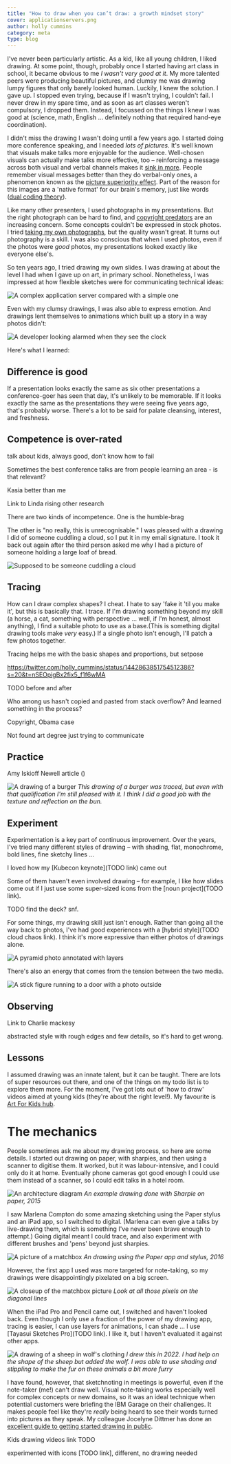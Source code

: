 ```yaml
---
title: "How to draw when you can’t draw: a growth mindset story"
cover: applicationservers.png
author: holly cummins
category: meta
type: blog
---
```


I've never been particularly artistic. As a kid, like all young children, I liked drawing.
At some point, though, probably once I started having art class in school, it became obvious to me _I wasn't very good at it_.
My more talented peers were producing beautiful pictures, and clumsy me was drawing lumpy figures that only barely looked human.
Luckily, I knew the solution. I gave up. I stopped even trying, because if I wasn't trying, I couldn't fail. I never drew in my spare time, and as soon as art classes weren't compulsory, I dropped them. Instead,
I focussed on the things I knew I was good at (science, math, English ... definitely nothing that required hand-eye coordination).

I didn't miss the drawing I wasn't doing until a few years ago. I started doing more conference speaking, and I needed _lots of pictures_. 
It's well known that visuals make talks more enjoyable for the audience. Well-chosen visuals can actually make talks more effective, too – reinforcing a message
across both visual and verbal channels makes it [sink in more](https://www.shiftelearning.com/blog/bid/350326/studies-confirm-the-power-of-visuals-in-elearning). People remember visual messages better than they do verbal-only ones, a phenomenon known as the [picture superiority effect](https://en.wikipedia.org/wiki/Picture_superiority_effect). Part of the reason for this images are a 'native format' for our brain's memory, just like words ([dual coding theory](https://en.wikipedia.org/wiki/Dual-coding_theory)).

Like many other presenters, I used photographs in my presentations. But the right photograph can be hard to find, and [copyright predators](https://doctorow.medium.com/a-bug-in-early-creative-commons-licenses-has-enabled-a-new-breed-of-superpredator-5f6360713299) are an increasing concern.
Some concepts couldn't be expressed in stock photos.
I tried [taking my own photographs](https://noti.st/holly-cummins/iNasA3/everything-i-know-about-software-i-learnt-from-spaghetti-bolognese), but the quality wasn't great. It turns out photography is a skill.
I was also conscious that when I used photos, even if the photos were _good_ photos, my presentations looked exactly like everyone else's.

So ten years ago, I tried drawing my own slides. I was drawing at about the level I had when I gave up on art, in primary school.
Nonetheless, I was impressed at how flexible sketches were for communicating technical ideas:

![A complex application server compared with a simple one](applicationservers.png)

Even with my clumsy drawings, I was also able to express emotion. And drawings lent themselves to animations which built up a story in a way photos didn't:

![A developer looking alarmed when they see the clock](alarmeddeveloper.gif)

Here's what I learned:

## Difference is good

If a presentation looks exactly the same as six other presentations a conference-goer has seen that 
day, it's unlikely to be memorable. If it looks exactly the same as the presentations they were seeing 
five years ago, that's probably worse. There's a lot to be said for palate cleansing, 
interest, and freshness. 


## Competence is over-rated

talk about kids, always good, don't know how to fail

Sometimes the best conference talks are from people learning an area - is that relevant?

Kasia better than me

Link to Linda rising other research

There are two kinds of incompetence. One is the humble-brag

The other is "no really, this is unrecognisable." I was pleased with a drawing I did of someone
cuddling a cloud, so I put it in my email signature. I took it back out again after the
third person asked me why I had a picture of someone holding a large loaf of bread.

![Supposed to be someone cuddling a cloud](cloud-bread-signature.png)

## Tracing

How can I draw complex shapes? I cheat. I hate to say 'fake it 'til you make it', but this is basically that. I trace. If I'm drawing something beyond my skill (a horse, a cat, something with perspective ... well, if I'm honest, almost anything), I find a suitable photo to use as a base.(This is something digital drawing tools make _very_ easy.)
If a single photo isn't enough, I'll patch a few photos together.

Tracing helps me with the basic shapes and proportions, but
setpose

https://twitter.com/holly_cummins/status/1442863851754512386?s=20&t=nSEOpigBx2fix5_f1f6wMA

TODO before and after

Who among us hasn't copied and pasted from stack overflow? And learned something in the process?

Copyright, Obama case

Not found art degree just trying to communicate

## Practice

Amy Iskioff Newell article ()

![A drawing of a burger](burger-2021.png)
_This drawing of a burger was traced, but even with that qualification I'm still pleased with it.
I think I did a good job with the texture and reflection on the bun._

## Experiment

Experimentation is a key part of continuous improvement. 
Over the years, I've tried many different styles of drawing – with shading, flat, monochrome,
bold lines, fine sketchy lines ...

I loved how my [Kubecon keynote](TODO link) came out

Some of them haven't even involved drawing – for example, I like how slides come out if 
I just use some super-sized icons from the [noun project](TODO link).

TODO find the deck? snf.

For some things, my drawing skill just isn't enough. Rather than going all the way 
back to photos, I've had good experiences with a [hybrid style](TODO cloud chaos link). 
I think it's more expressive than either photos of drawings alone.

![A pyramid photo annotated with layers](test-pyramid.png)

There's also an energy that comes from the tension between the two media.    

![A stick figure running to a door with a photo outside](friction-costs.png)





## Observing

Link to Charlie mackesy

abstracted style with rough edges and few details, so it's hard to get wrong.

## Lessons

I assumed drawing was an innate talent, but it can be taught.
There are lots of super resources out there, and one of the 
things on my todo list is to explore them more. For the moment, 
I've got lots out of 'how to draw' videos aimed at young kids (they're about the right level!).
My favourite is [Art For Kids hub](https://www.youtube.com/hashtag/artforkidshub).

# The mechanics 

People sometimes ask me about my drawing process, so here are some details. 
I started out drawing on paper, with sharpies, and then using a scanner to digitise them. 
It worked, but it was labour-intensive, and I could only do it at home. Eventually 
phone cameras got good enough I could use them instead of a scanner, so I could edit 
 talks in a hotel room. 
 
![An architecture diagram](sharpie-architecture.png)
_An example drawing done with Sharpie on paper, 2015_
 
I saw Marlena Compton do some amazing sketching using the Paper stylus and an iPad app, 
so I switched to digital. 
(Marlena can even give a talks by live-drawing them, which is something I've never been brave enough to attempt.)
Going digital meant I could trace, and also 
experiment with different brushes and 'pens' beyond just sharpies.

![A picture of a matchbox](matchbox-2016)
_An drawing using the Paper app and stylus, 2016_

However, the first app I used was more targeted for note-taking, 
so my drawings were disappointingly pixelated on a big screen. 

![A closeup of the matchbox picture](matchbox-pixels)
_Look at all those pixels on the diagonal lines_

When the iPad Pro and Pencil came out, I switched and haven't looked back. 
Even though I only use a fraction of the power of my drawing app, 
tracing is easier, I can use layers for animations, I can shade ... 
I use [Tayasui Sketches Pro](TODO link). I like it, but I haven't evaluated it against other apps.

![A drawing of a sheep in wolf's clothing](sheep-in-wolfs-clothing.png)
_I drew this in 2022. I had help on the shape of the sheep but added the wolf. 
I was able to use shading and stippling to make the fur on these 
animals a bit more furry_


I have found, however, that sketchnoting in meetings is powerful, even if the note-taker (me!) can't draw well. Visual note-taking works especially well for complex concepts or new domains, so it was an ideal technique when potential customers were briefing the IBM Garage on their challenges. It makes people feel like they're _really_ being heard to see their words turned into pictures as they speak. My colleague Jocelyne Dittmer has done an [excellent guide to getting started drawing in public](https://medium.com/@jocelynedittmer_5269/visual-thinking-sketching-ec64f19cf70).

Kids drawing videos link TODO

experimented with icons [TODO link], different, no drawing needed
